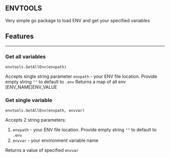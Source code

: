 ## ENVTOOLS
Very simple go package to load ENV and get your specified variables

## Features
---

### Get all variables 

`envtools.GetAllEnv(envpath)`

Accepts single string parameter `envpath` - your ENV file location. Provide empty string `""` to default to `.env`
Returns a map of all env [ENV_NAME]ENV_VALUE


### Get single variable 

`envtools.GetAllEnv(envpath, envvar)`

Accepts 2 string parameters:
1.  `envpath` - your ENV file location. Provide empty string `""` to default to `.env`
2.  `envvar` - your environment variable name

Returns a value of specified `envvar`
